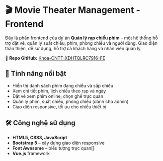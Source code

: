 # 🎬 Movie Theater Management - Frontend

Đây là phần frontend của dự án **Quản lý rạp chiếu phim** – một hệ thống hỗ trợ đặt vé, quản lý suất chiếu, phim, phòng chiếu và người dùng. Giao diện thân thiện, dễ sử dụng, hỗ trợ cả khách hàng và nhân viên quản lý.

🔗 **Repo GitHub:** [Khoa-CNTT-XDHTQLRC7916-FE](https://github.com/Duyet03/Khoa-CNTT-XDHTQLRC7916-FE.git)

## 🚀 Tính năng nổi bật

- Hiển thị danh sách phim đang chiếu và sắp chiếu
- Xem chi tiết phim, lịch chiếu theo rạp và ngày
- Đặt vé xem phim online, chọn ghế trực quan
- Quản lý phim, suất chiếu, phòng chiếu (dành cho admin)
- Giao diện responsive, tối ưu cho nhiều thiết bị

## 🛠️ Công nghệ sử dụng

- **HTML5, CSS3, JavaScript**
- **Bootstrap 5** – xây dựng giao diện responsive
- **Font Awesome** – biểu tượng trực quan[]
- **Vue.js**  framework
